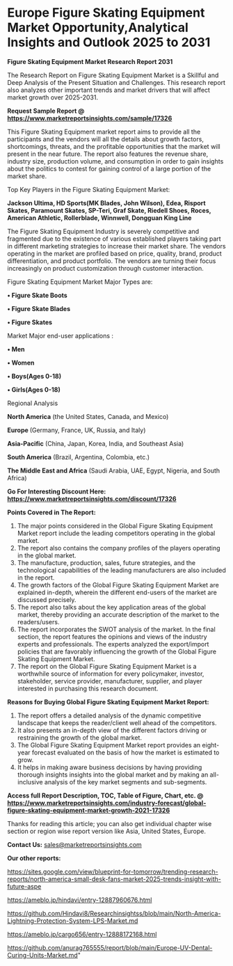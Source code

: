 # Europe Figure Skating Equipment Market Opportunity,Analytical Insights and Outlook 2025 to 2031

<strong>Figure Skating Equipment Market Research Report 2031</strong>

The Research Report on Figure Skating Equipment Market is a Skillful and Deep Analysis of the Present Situation and Challenges. This research report also analyzes other important trends and market drivers that will affect market growth over 2025-2031.

<strong>Request Sample Report @ <a href=https://www.marketreportsinsights.com/sample/17326>https://www.marketreportsinsights.com/sample/17326</a></strong>

This Figure Skating Equipment market report aims to provide all the participants and the vendors will all the details about growth factors, shortcomings, threats, and the profitable opportunities that the market will present in the near future. The report also features the revenue share, industry size, production volume, and consumption in order to gain insights about the politics to contest for gaining control of a large portion of the market share.

Top Key Players in the Figure Skating Equipment Market:

<strong>Jackson Ultima, HD Sports(MK Blades, John Wilson), Edea, Risport Skates, Paramount Skates, SP-Teri, Graf Skate, Riedell Shoes, Roces, American Athletic, Rollerblade, Winnwell, Dongguan King Line</strong>

The Figure Skating Equipment Industry is severely competitive and fragmented due to the existence of various established players taking part in different marketing strategies to increase their market share. The vendors operating in the market are profiled based on price, quality, brand, product differentiation, and product portfolio. The vendors are turning their focus increasingly on product customization through customer interaction.

Figure Skating Equipment Market Major Types are:

<strong>• Figure Skate Boots

• Figure Skate Blades

• Figure Skates</strong>

Market Major end-user applications :

<strong>• Men

• Women

• Boys(Ages 0-18)

• Girls(Ages 0-18)</strong>

Regional Analysis

</u><strong><b>North America</b></strong> (the United States, Canada, and Mexico)

<strong><b>Europe </b></strong>(Germany, France, UK, Russia, and Italy)

<strong><b>Asia-Pacific</b></strong> (China, Japan, Korea, India, and Southeast Asia)

<strong><b>South America</b></strong> (Brazil, Argentina, Colombia, etc.)

<strong><b>The Middle East and Africa</b></strong> (Saudi Arabia, UAE, Egypt, Nigeria, and South Africa)

<strong>Go For Interesting Discount Here: <a href=https://www.marketreportsinsights.com/discount/17326>https://www.marketreportsinsights.com/discount/17326</a></strong>

<strong>Points Covered in The Report:</strong>
<ol>
  <li>The major points considered in the Global Figure Skating Equipment Market report include the leading competitors operating in the global market.</li>
  <li>The report also contains the company profiles of the players operating in the global market.</li>
  <li>The manufacture, production, sales, future strategies, and the technological capabilities of the leading manufacturers are also included in the report.</li>
  <li>The growth factors of the Global Figure Skating Equipment Market are explained in-depth, wherein the different end-users of the market are discussed precisely.</li>
  <li>The report also talks about the key application areas of the global market, thereby providing an accurate description of the market to the readers/users.</li>
  <li>The report incorporates the SWOT analysis of the market. In the final section, the report features the opinions and views of the industry experts and professionals. The experts analyzed the export/import policies that are favorably influencing the growth of the Global Figure Skating Equipment Market.</li>
  <li>The report on the Global Figure Skating Equipment Market is a worthwhile source of information for every policymaker, investor, stakeholder, service provider, manufacturer, supplier, and player interested in purchasing this research document.</li>
</ol>
<strong>Reasons for Buying Global Figure Skating Equipment Market Report:</strong>

<ol>
  <li>The report offers a detailed analysis of the dynamic competitive landscape that keeps the reader/client well ahead of the competitors.</li>
  <li>It also presents an in-depth view of the different factors driving or restraining the growth of the global market.</li>
  <li>The Global Figure Skating Equipment Market report provides an eight-year forecast evaluated on the basis of how the market is estimated to grow.</li>
  <li>It helps in making aware business decisions by having providing thorough insights insights into the global market and by making an all-inclusive analysis of the key market segments and sub-segments.</li>
</ol>
<strong>Access full Report Description, TOC, Table of Figure, Chart, etc. @ <a href=https://www.marketreportsinsights.com/industry-forecast/global-figure-skating-equipment-market-growth-2021-17326>https://www.marketreportsinsights.com/industry-forecast/global-figure-skating-equipment-market-growth-2021-17326</a></strong>


Thanks for reading this article; you can also get individual chapter wise section or region wise report version like Asia, United States, Europe.

<strong>Contact Us:</strong>
sales@marketreportsinsights.com

<strong>Our other reports:</strong>

<a href=https://sites.google.com/view/blueprint-for-tomorrow/trending-research-reports/north-america-small-desk-fans-market-2025-trends-insight-with-future-aspe>https://sites.google.com/view/blueprint-for-tomorrow/trending-research-reports/north-america-small-desk-fans-market-2025-trends-insight-with-future-aspe</a>

<a href=https://ameblo.jp/hindavi/entry-12887960676.html>https://ameblo.jp/hindavi/entry-12887960676.html</a>

<a href=https://github.com/Hindavi8/Researchinsightss/blob/main/North-America-Lightning-Protection-System-LPS-Market.md>https://github.com/Hindavi8/Researchinsightss/blob/main/North-America-Lightning-Protection-System-LPS-Market.md</a>

<a href=https://ameblo.jp/cargo656/entry-12888172168.html>https://ameblo.jp/cargo656/entry-12888172168.html</a>

<a href=https://github.com/anurag765555/report/blob/main/Europe-UV-Dental-Curing-Units-Market.md>https://github.com/anurag765555/report/blob/main/Europe-UV-Dental-Curing-Units-Market.md</a>"
